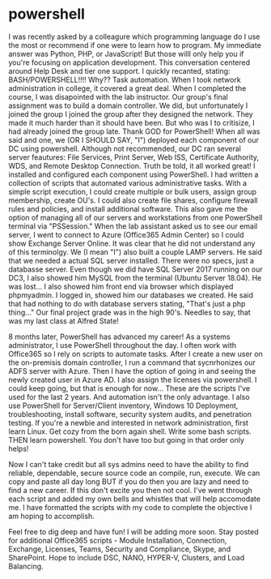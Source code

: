 # powershell
I was recently asked by a colleagure which programming language do I use the most or recommend if one were to learn how to program. My immediate answer was Python, PHP, or JavaScript! But those willl only help you if you're focusing on application development. This conversation centered around Help Desk and tier one support. I quickly recanted, stating: BASH/POWERSHELL!!!! Why?? Task automation. When I took network administration in college, it covered a great deal. When I completed the course, I was disapointed with the lab instructor. Our group's final assignment was to build a domain controller. We did, but unfortunately I joined the group I joined the group after they designed the network. They made it much harder than it should have been. But who was I to critisize, I had already joined the group late. Thank GOD for PowerShell! When all was said and one, we (OR I SHOULD SAY, "I") deployed each component of our DC using powershell. Although not recommended, our DC ran several server feautures: File Services, Print Server, Web ISS, Certificate Authority, WDS, and Remote Desktop Connection. Truth be told, it all worked great! I installed and configured each component using PowerShell. I had written a collection of scripts that automated various administrative tasks. With a simple script execution, I could create multiple or bulk users, assign group membership, create OU's. I could also create file shares, configure firewall rules and policies, and install additional software. This also gave me the option of managing all of our servers and workstations from one PowerShell terminal via "PSSession." When the lab assistant asked us to see our email server, I went to connect to Azure (Office365 Admin Center) so I could show Exchange Server Online. It was clear that he did not understand any of this terminolgy. We (I mean "I") also built a couple LAMP servers. He said that we needed a actual SQL server installed. There were no specs, just a databasse server. Even though we did have SQL Server 2017 running on our DC3, I also showed him MySQL from the terminal (Ubuntu Server 18.04). He was lost... I also showed him front end via browser which displayed phpmyadmin. I logged in, showed him our databases we created. He said that had nothing to do with database servers stating, "That's just a php thing..." Our final project grade was in the high 90's. Needles to say, that was my last class at Alfred State! 

8 months later, PowerShell has advanced my career! As a systems administrator, I use PowerShell throughout the day. I often work with Office365 so I rely on scripts to automate tasks. After I create a new user on the on-premisis domain controller, I run a command that sycnrhonizes our ADFS server with Azure. Then I have the option of going in and seeing the newly created user in Azure AD. I also assign the licenses via powershell. I could keep going, but that is enough for now... These are the scripts I've used for the last 2 years. And automation isn't the only advantage. I also use PowerShell for Server/Client inventory, Windows 10 Deployment, troubleshooting, install software, security system audits, and penetration testing. If you're a newbie and interested in network administration, first learn Linux. Get cozy from the born again shell. Write some bash scripts. THEN learn powershell. You don't have too but going in that order only helps! 

Now I can't take credit but all sys admins need to have the ability to find reliable, dependable, secure source code an compile, run, execute. We can copy and paste all day long BUT if you do then you are lazy and need to find a new career. If this don't excite you then not cool. I've went through each script and added my own bells and whistles that will help accomodate me. I have formatted the scripts with my code to complete the objective I am hoping to accomplish. 

Feel free to dig deep and have fun! I will be adding more soon. Stay posted for additional Office365 scripts - Module Installation, Connection, Exchange, Licenses, Teams, Security and Compliance, Skype, and SharePoint. Hope to include DSC, NANO, HYPER-V, Clusters, and Load Balancing. 
